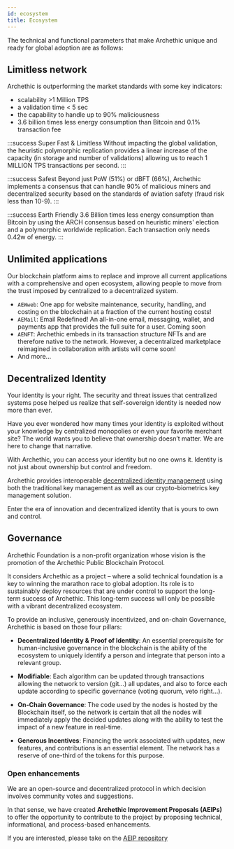 ```yaml
---
id: ecosystem
title: Ecosystem
---
```


The technical and functional parameters that make Archethic unique and ready for global adoption are as follows:

## Limitless network

Archethic is outperforming the market standards with some key indicators: 
- scalability >1 Million TPS
- a validation time < 5 sec
- the capability to handle up to 90% maliciousness
- 3.6 billion times less energy consumption than Bitcoin and 0.1% transaction fee


:::success Super Fast & Limitless
Without impacting the global validation, the heuristic polymorphic replication provides a linear increase of the capacity (in storage and number of validations) allowing us to reach 1 MILLION TPS transactions per second.
:::

:::success Safest
Beyond just PoW (51%) or dBFT (66%), Archethic implements a consensus that can handle 90% of malicious miners and decentralized security based on the standards of aviation safety (fraud risk less than 10-9).
:::

:::success Earth Friendly
3.6 Billion times less energy consumption than Bitcoin by using the ARCH consensus based on heuristic miners' election and a polymorphic worldwide replication. Each transaction only needs 0.42w of energy.
:::


## Unlimited applications

Our blockchain platform aims to replace and improve all current applications with a comprehensive and open ecosystem, allowing people to move from the trust imposed by centralized to a decentralized system.

- `AEWweb`: One app for website maintenance, security, handling, and costing on the blockchain at a fraction of the current hosting costs!
- `AEMail`: Email Redefined! An all-in-one email, messaging, wallet, and payments app that provides the full suite for a user. Coming soon
- `AENFT`: Archethic embeds in its transaction structure NFTs and are therefore native to the network. However, a decentralized marketplace reimagined in collaboration with artists will come soon!
- And more...

## Decentralized Identity

Your identity is your right. The security and threat issues that centralized systems pose helped us realize that self-sovereign identity is needed now more than ever.
 

Have you ever wondered how many times your identity is exploited without your knowledge by centralized monopolies or even your favorite merchant site? The world wants you to believe that ownership doesn’t matter. We are here to change that narrative.

With Archethic, you can access your identity but no one owns it. 
Identity is not just about ownership but control and freedom. 

Archethic provides interoperable [decentralized identity management](/learn/decentralized-id) using both the traditional key management as well as our crypto-biometrics key management solution. 

Enter the era of innovation and decentralized identity that is yours to own and control.

## Governance

Archethic Foundation is a non-profit organization whose vision is the promotion of the Archethic Public Blockchain Protocol. 

It considers Archethic as a project – where a solid technical foundation is a key to winning the marathon race to global adoption. Its role is to sustainably deploy resources that are under control to support the long-term success of Archethic. This long-term success will only be possible with a vibrant decentralized ecosystem.

To provide an inclusive, generously incentivized, and on-chain Governance, Archethic is based on those four pillars:

- **Decentralized Identity & Proof of Identity**: An essential prerequisite for human-inclusive governance in the blockchain is the ability of the ecosystem to uniquely identify a person and integrate that person into a relevant group.

- **Modifiable**: Each algorithm can be updated through transactions allowing the network to version (git...) all updates, and also to force each update according to specific governance (voting quorum, veto right...).

- **On-Chain Governance**: The code used by the nodes is hosted by the Blockchain itself, so the network is certain that all the nodes will immediately apply the decided updates along with the ability to test the impact of a new feature in real-time.

- **Generous Incentives**: Financing the work associated with updates, new features, and contributions is an essential element. The network has a reserve of one-third of the tokens for this purpose.

### Open enhancements

We are an open-source and decentralized protocol in which decision involves community votes and suggestions.

In that sense, we have created **Archethic Improvement Proposals (AEIPs)** to offer the opportunity to contribute to the project by proposing technical, informational, and process-based enhancements. 

If you are interested, please take on the [AEIP repository](https://github.com/Archethic-foundation/aeip)